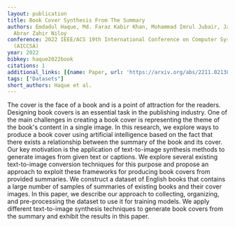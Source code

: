 ```yaml
---
layout: publication
title: Book Cover Synthesis From The Summary
authors: Emdadul Haque, Md. Faraz Kabir Khan, Mohammad Imrul Jubair, Jarin Anjum,
  Abrar Zahir Niloy
conference: 2022 IEEE/ACS 19th International Conference on Computer Systems and Applications
  (AICCSA)
year: 2022
bibkey: haque2022book
citations: 1
additional_links: [{name: Paper, url: 'https://arxiv.org/abs/2211.02138'}]
tags: ["Datasets"]
short_authors: Haque et al.
---
```

The cover is the face of a book and is a point of attraction for the readers.
Designing book covers is an essential task in the publishing industry. One of
the main challenges in creating a book cover is representing the theme of the
book's content in a single image. In this research, we explore ways to produce
a book cover using artificial intelligence based on the fact that there exists
a relationship between the summary of the book and its cover. Our key
motivation is the application of text-to-image synthesis methods to generate
images from given text or captions. We explore several existing text-to-image
conversion techniques for this purpose and propose an approach to exploit these
frameworks for producing book covers from provided summaries. We construct a
dataset of English books that contains a large number of samples of summaries
of existing books and their cover images. In this paper, we describe our
approach to collecting, organizing, and pre-processing the dataset to use it
for training models. We apply different text-to-image synthesis techniques to
generate book covers from the summary and exhibit the results in this paper.